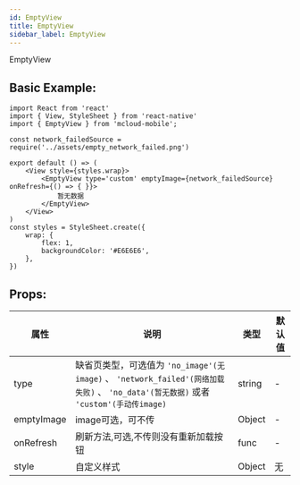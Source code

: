```yaml
---
id: EmptyView
title: EmptyView
sidebar_label: EmptyView
---
```


EmptyView

## Basic Example:

```
import React from 'react'
import { View, StyleSheet } from 'react-native'
import { EmptyView } from 'mcloud-mobile';

const network_failedSource = require('../assets/empty_network_failed.png')

export default () => (
    <View style={styles.wrap}>
        <EmptyView type='custom' emptyImage={network_failedSource} onRefresh={() => { }}>
            暂无数据
        </EmptyView>
    </View>
)
const styles = StyleSheet.create({
    wrap: {
        flex: 1,
        backgroundColor: '#E6E6E6',
    },
})

```
## Props:

属性 | 说明 | 类型 | 默认值
----|-----|------|------
| type    | 缺省页类型，可选值为 `'no_image'(无image)` 、 `'network_failed'(网络加载失败)` 、 `'no_data'(暂无数据)` 或者 `'custom'(手动传image)`|   string   |   -  |
| emptyImage    | image可选，可不传 |   Object   |   -  |
| onRefresh    | 刷新方法,可选,不传则没有重新加载按钮 |   func   |   -  |
| style    | 自定义样式 |   Object  | 无 |
